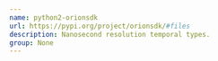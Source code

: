 ```yaml
---
name: python2-orionsdk
url: https://pypi.org/project/orionsdk/#files
description: Nanosecond resolution temporal types.
group: None
---
```

